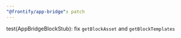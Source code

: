 ```yaml
---
"@frontify/app-bridge": patch
---
```


test(AppBridgeBlockStub): fix `getBlockAsset` and `getBlockTemplates`
